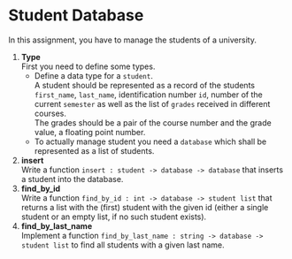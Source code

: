 # Student Database
In this assignment, you have to manage the students of a university.

1. **Type**  
    First you need to define some types.
    - Define a data type for a ```student```.  
    A student should be represented as a record of the students ```first_name```, ```last_name```, identification number ```id```, number of the current ```semester``` as well as the list of ```grades``` received in different courses.  
    The grades should be a pair of the course number and the grade value, a floating point number.
    - To actually manage student you need a ```database``` which shall be represented as a list of students.
2. **insert**  
    Write a function ```insert : student -> database -> database``` that inserts a student into the database.
3. **find_by_id**  
    Write a function ```find_by_id : int -> database -> student list``` that returns a list with the (first) student with the given id (either a single student or an empty list, if no such student exists).
4. **find_by_last_name**  
    Implement a function ```find_by_last_name : string -> database -> student list``` to find all students with a given last name.